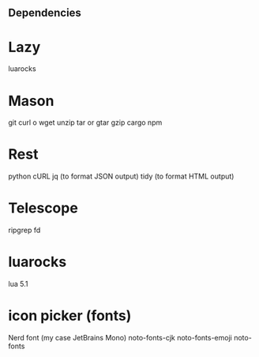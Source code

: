 ## Dependencies

# Lazy

luarocks

# Mason

git
curl o wget
unzip
tar or gtar
gzip
cargo
npm

# Rest

python
cURL
jq (to format JSON output)
tidy (to format HTML output)

# Telescope

ripgrep
fd

# luarocks

lua 5.1

# icon picker (fonts)

Nerd font (my case JetBrains Mono)
noto-fonts-cjk
noto-fonts-emoji
noto-fonts
